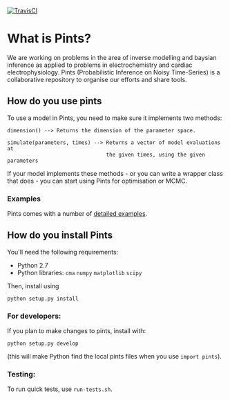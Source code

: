 [![TravisCI](https://travis-ci.org/martinjrobins/pints.svg?branch=master)](https://travis-ci.org/martinjrobins/pints)

# What is Pints?

We are working on problems in the area of inverse modelling and baysian 
inference as applied to problems in electrochemistry and cardiac 
electrophysiology.
Pints (Probabilistic Inference on Noisy Time-Series) 
is a collaborative repository to organise our efforts and share tools.

## How do you use pints

To use a model in Pints, you need to make sure it implements two methods:

```
dimension() --> Returns the dimension of the parameter space.
        
simulate(parameters, times) --> Returns a vector of model evaluations at
                                the given times, using the given parameters
```

If your model implements these methods - or you can write a wrapper
class that does - you can start using Pints for optimisation or MCMC.

### Examples

Pints comes with a number of [detailed examples](examples/EXAMPLES.md).

## How do you install Pints

You'll need the following requirements:

- Python 2.7
- Python libraries: `cma` `numpy` `matplotlib` `scipy`

Then, install using 

```
python setup.py install
```

### For developers:

If you plan to make changes to pints, install with:

```
python setup.py develop
```

(this will make Python find the local pints files when you use `import pints`).

### Testing:

To run quick tests, use `run-tests.sh`.


